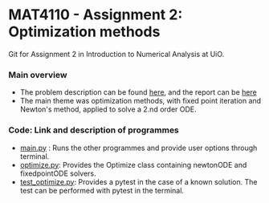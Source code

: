 
# MAT4110 - Assignment 2: Optimization methods
Git for Assignment 2 in Introduction to Numerical Analysis at UiO.

### Main overview
* The problem description can be found [here](https://github.com/lasse-steinnes/MAT4110/blob/master/Assignment2/Report/mat4110oblig2.pdf), and the report can be 
  [here](https://github.com/lasse-steinnes/MAT4110/blob/master/Assignment2/Report/MAT4110_assignment2_Steinnes2020.pdf)
* The main theme was optimization methods, with fixed point iteration and Newton's method, applied to solve a 2.nd order ODE.

### Code: Link and description of programmes
- [main.py](https://github.com/lasse-steinnes/MAT4110/blob/master/Assignment2/main.py) : Runs the other programmes and provide user options through terminal.
- [optimize.py](https://github.com/lasse-steinnes/MAT4110/blob/master/Assignment2/optimize.py): Provides the Optimize class containing newtonODE and fixedpointODE   solvers.
- [test_optimize.py](https://github.com/lasse-steinnes/MAT4110/blob/master/Assignment2/test_optimize.py): Provides a pytest in the case of a known solution. The test can be performed with pytest in the terminal.
